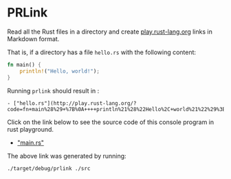 # PRLink

Read all the Rust files in a directory and create  [play.rust-lang.org](http://play.rust-lang.org)
links in Markdown format.

That is, if a directory has a file `hello.rs` with the following content:

```rust
fn main() {
    println!("Hello, world!");
}
```

Running `prlink` should result in :

```
- ["hello.rs"](http://play.rust-lang.org/?code=fn+main%28%29+%7B%0A++++println%21%28%22Hello%2C+world%21%22%29%3B%0A%7D%0A)
```

Click on the link below to see the source code of this console program in rust playground.


- ["main.rs"](http://play.rust-lang.org/?code=extern+crate+clap%3B%0Aextern+crate+glob%3B%0Aextern+crate+url%3B%0A%0Ause+clap%3A%3A%7BApp%2C+Arg%7D%3B%0Ause+std%3A%3Aerror%3A%3AError%3B%0Ause+std%3A%3Afs%3A%3AFile%3B%0Ause+std%3A%3Aio%3A%3Aprelude%3A%3A*%3B%0Ause+url%3A%3Aform_urlencoded%3A%3A%7Bserialize%7D%3B%0Ause+glob%3A%3Aglob%3B%0Ause+std%3A%3Apath%3A%3APathBuf%3B%0A%0Afn+read_file%28path%3A+String%29+-%3E+String+%7B%0A++++let+mut+file+%3D+match+File%3A%3Aopen%28%26path%29+%7B%0A++++++++Err%28why%29+%3D%3E+panic%21%28%22couldn%27t+open+%7B%7D%3A+%7B%7D%22%2C+path%2C+Error%3A%3Adescription%28%26why%29%29%2C%0A++++++++Ok%28file%29+%3D%3E+file%2C%0A++++%7D%3B%0A++++let+mut+s+%3D+String%3A%3Anew%28%29%3B%0A++++match+file.read_to_string%28%26mut+s%29+%7B%0A++++++++Err%28why%29+%3D%3E+panic%21%28%22couldn%27t+read+%7B%7D%3A+%7B%7D%22%2C+path%2C+Error%3A%3Adescription%28%26why%29%29%2C%0A++++++++Ok%28_%29+%3D%3E+return+s%2C%0A++++%7D%0A%7D%0A%0A%0Afn+main%28%29+%7B%0A%09let+matches+%3D+App%3A%3Anew%28%22myapp%22%29%0A++++++++++++++++++++++++++.version%28%221.0%22%29%0A++++++++++++++++++++++++++.author%28%22Pradeep+Gowda+%3Cpradeep%40btbytes.com%3E%22%29%0A++++++++++++++++++++++++++.about%28%22Print+Rust+playground+links%22%29%0A++++++++++++++++++++++++++.arg%28Arg%3A%3Awith_name%28%22INPUT%22%29%0A+++++++++++++++++++++++++++++++.help%28%22Sets+the+input+path+to+use%22%29%0A+++++++++++++++++++++++++++++++.required%28true%29%0A+++++++++++++++++++++++++++++++.index%281%29%29%0A++++++++++++++++++++++++++.get_matches%28%29%3B%0A%09let+dirpath+%3D+matches.value_of%28%22INPUT%22%29.unwrap%28%29%3B%0A%09let+relative_path+%3D+PathBuf%3A%3Afrom%28dirpath%29%3B%0A%09let+mut+absolute_path+%3D+std%3A%3Aenv%3A%3Acurrent_dir%28%29.unwrap%28%29%3B%0A%09absolute_path.push%28relative_path%29%3B%0A%09absolute_path.push%28%22*.rs%22%29%3B%0A%0A%09for+entry+in+glob%28absolute_path.to_str%28%29.unwrap%28%29%29.unwrap%28%29+%7B%0A%09%09match+entry+%7B%0A%09%09%09Ok%28path%29+%3D%3E+%7B%0A%09%09%09%09let+data+%3D+%26%5B%28%22code%22.to_string%28%29%2C+read_file%28path.to_str%28%29.unwrap%28%29.to_string%28%29%29%29%5D%3B%0A%09%09%09++++let+s+%3D+serialize%28data%29%3B%0A%09%09%09++++let+fname+%3D+path.to_str%28%29.unwrap%28%29.to_string%28%29.split%28%27%2F%27%29.last%28%29.unwrap%28%29.to_string%28%29%3B%0A++++%09%09%09println%21%28%22-+%5B%7B%3A%3F%7D%5D%28http%3A%2F%2Fplay.rust-lang.org%2F%3F%7B%7D%29%22%2C+fname%2C+s%29%3B%0A%09%09%09%7D%2C%0A%09%09%09Err%28e%29+%3D%3E+println%21%28%22%7B%3A%3F%7D%22%2C+e%29%2C%0A%09%09%7D%0A%09%7D%0A%0A++++%0A%7D%0A)

The above link was generated by running:

```shell
./target/debug/prlink ./src
```
